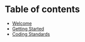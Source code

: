 # Table of contents

* [Welcome](README.md)
* [Getting Started](getting-started.md)
* [Coding Standards](coding-standards.md)

